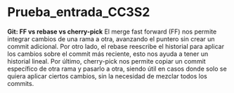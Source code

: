 # Prueba_entrada_CC3S2

**Git: FF vs rebase vs cherry-pick**
El merge fast forward (FF) nos permite integrar cambios de una rama a otra, avanzando el puntero sin crear un commit adicional. Por otro lado, el rebase reescribe el historial para aplicar los cambios sobre el commit más reciente, esto nos ayuda a tener un historial lineal. Por último, cherry-pick nos permite copiar un commit específico de otra rama y pasarlo a otra, siendo útil en casos donde solo se quiera aplicar ciertos cambios, sin la necesidad de mezclar todos los commits.